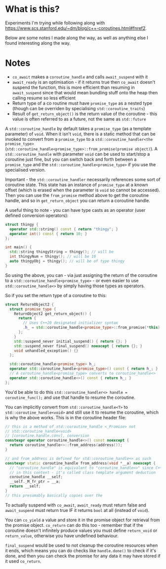 # What is this?
Experiments I'm trying while following along with https://www.scs.stanford.edu/~dm/blog/c++-coroutines.html#fnref2.

Below are some notes I made along the way, as well as anything else I found interesting along the way.

# Notes
- `co_await` makes a `coroutine_handle` and calls `await_suspend` with it
- `await_ready` is an optimisation - if it returns true then `co_await` doesn't suspend the function, this is more efficient than resuming in `await_suspend` since that would mean bundling stuff onto the heap then calling resume so less efficient
- Return type of a co routine must have `promise_type` as a nested type (though can be overriden by specialising `std::coroutine_traits`)
- Result of `get_return_object()` is the return value of the coroutine - this value is often referred to as a future, not the same as `std::future`

A `std::coroutine_handle` by default takes a `promise_type` (as a template parameter) of `void`. When it isn't `void`, there is a static method that can be invoked to convert from a `promise_type` to a `std::coroutine_handler<the promise_type>` (`std::coroutine_handle<promise_type>::from_promise(promise object)`).
A `std::coroutine_handle` with parameter `void` can be used to start/stop a coroutine just fine, but you can switch back and forth between a `promise_type` and the `std::coroutine_handle<promise_type>` if you use the specialised version.

Important - the `std::coroutine_handler` necessarily references some sort of coroutine state. This state has an instance of `promise_type` at a known offset (which is erased when the parameter is `void` so cannot be accessed). Then you can use the `from_promise` method above to get the coroutine handle, and so in `get_return_object` you can return a coroutine handle.

A useful thing to note - you can have type casts as an operator (user defined conversion operators):
```cpp
struct thingy {
  operator std::string() const { return "thingy"; }
  operator int() const { return 10; }
};

int main() {
  std::string thingyString = thingy(); // will be 
  int thingyNum = thingy(); // will be 10
  auto thingyObj = thingy(); // will be of type thingy
}
```
So using the above, you can - via just assigning the return of the coroutine to a `std::coroutine_handle<promise_type>` - or even easier to use `std::coroutine_handle<>` by simply having those types as operators.

So if you set the return type of a coroutine to this:
```cpp
struct ReturnObject2 {
  struct promise_type {
    ReturnObject2 get_return_object() {
      return {
        // Uses C++20 designated initializer syntax
        .h_ = std::coroutine_handle<promise_type>::from_promise(*this)
      };
    }
    std::suspend_never initial_suspend() { return {}; }
    std::suspend_never final_suspend() noexcept { return {}; }
    void unhandled_exception() {}
  };

  std::coroutine_handle<promise_type> h_;
  operator std::coroutine_handle<promise_type>() const { return h_; }
  // A coroutine_handle<promise_type> converts to coroutine_handle<>
  operator std::coroutine_handle<>() const { return h_; }
};
```
You'd be able to do this `std::coroutine_handler<> handle = coroutine_func();` and use that handle to resume the coroutine.

You can implicitly convert from `std::coroutine_handle<T>` to `std::coroutine_handle<void>` and still use it to resume the coroutine, which is why the above works.
This is in the coroutine header file:
```cpp
// this is a method of std::coroutine_handle <_Promise> not
// std::coroutine_handle<void>
// [coroutine.handle.conv], conversion
constexpr operator coroutine_handle<>() const noexcept {
  return coroutine_handle<>::from_address(address());
}

// and from_address is defined for std::coroutine_handle<> as such
constexpr static coroutine_handle from_address(void *__a) noexcept {
  // "coroutine_handle" is equivalent to "coroutine_handle<>" since C++17
  // in this context - it's called class template argument deduction
  coroutine_handle __self;
  __self._M_fr_ptr = __a;
  return __self;
}
// this presumably basically copies over the 
```

To actually suspend with `co_await`, `await_ready` must return false and `await_suspend` must return true IF it returns `bool` at all (instead of `void`).

You can `co_yield` a value and store it in the promise object for retrieval from the promise object.
`co_return` can do this too - remember that if the coroutine doesn't infinitely produce values you must define `return_void` or `return_value`, otherwise you have undefined behaviour.

`final_suspend` would be used to not cleanup the coroutine resources when it ends, which means you can do checks like `handle.done()` to check if it's done, and then you can check the promise for any data it may have stored if it used `co_return`.
